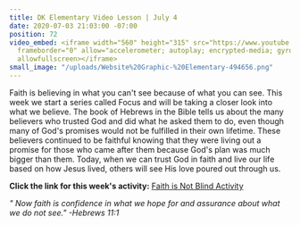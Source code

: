 ```yaml
---
title: DK Elementary Video Lesson | July 4
date: 2020-07-03 21:03:00 -07:00
position: 72
video_embed: <iframe width="560" height="315" src="https://www.youtube.com/embed/6-0gul8K_h0"
  frameborder="0" allow="accelerometer; autoplay; encrypted-media; gyroscope; picture-in-picture"
  allowfullscreen></iframe>
small_image: "/uploads/Website%20Graphic-%20Elementary-494656.png"
---
```


Faith is believing in what you can't see because of what you can see. This week we start a series called Focus and will be taking a closer look into what we believe. The book of Hebrews in the Bible tells us about the many believers who trusted God and did what he asked them to do, even though many of God's promises would not be fulfilled in their own lifetime. These believers continued to be faithful knowing that they were living out a promise for those who came after them because God's plan was much bigger than them. Today, when we can trust God in faith and live our life based on how Jesus lived, others will see His love poured out through us.

**Click the link for this week's activity:**
[Faith is Not Blind Activity](https://drive.google.com/file/d/1wfhAe84FAKiiG-v35RfpyTgADng764ho/view?usp=sharing)

*" Now faith is confidence in what we hope for and assurance about what we do not see." -Hebrews 11:1*